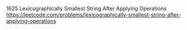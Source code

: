 1625 Lexicographically Smallest String After Applying Operations https://leetcode.com/problems/lexicographically-smallest-string-after-applying-operations